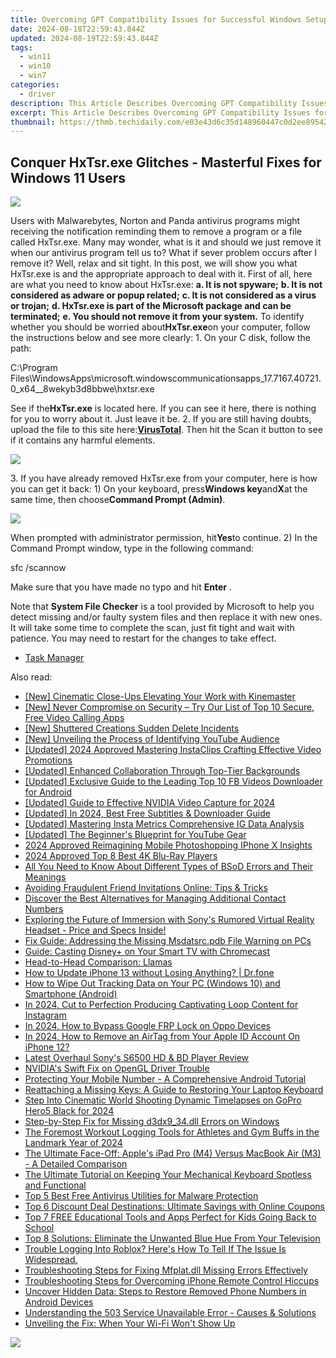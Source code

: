 ```yaml
---
title: Overcoming GPT Compatibility Issues for Successful Windows Setup
date: 2024-08-18T22:59:43.844Z
updated: 2024-08-19T22:59:43.844Z
tags:
  - win11
  - win10
  - win7
categories:
  - driver
description: This Article Describes Overcoming GPT Compatibility Issues for Successful Windows Setup
excerpt: This Article Describes Overcoming GPT Compatibility Issues for Successful Windows Setup
thumbnail: https://thmb.techidaily.com/e03e43d6c35d148960447c0d2ee89542320d7730a8e124f95538e772fc1bdf8a.jpg
---
```


## Conquer HxTsr.exe Glitches - Masterful Fixes for Windows 11 Users

![](https://images.drivereasy.com/wp-content/uploads/2017/06/img_594c93a245495.jpg)

Users with Malwarebytes, Norton and Panda antivirus programs might receiving the notification reminding them to remove a program or a file called HxTsr.exe. Many may wonder, what is it and should we just remove it when our antivirus program tell us to? What if sever problem occurs after I remove it? Well, relax and sit tight. In this post, we will show you what HxTsr.exe is and the appropriate approach to deal with it. First of all, here are what you need to know about HxTsr.exe: **a. It is not spyware;** **b. It is not considered as adware or popup related;** **c. It is not considered as a virus or trojan;**   **d. HxTsr.exe is part of the Microsoft package and can be terminated;** **e. You should not remove it from your system.** To identify whether you should be worried about**HxTsr.exe**on your computer, follow the instructions below and see more clearly: 1\. On your C disk, follow the path:

C:\Program Files\WindowsApps\microsoft.windowscommunicationsapps_17.7167.40721.0_x64__8wekyb3d8bbwe\hxtsr.exe

 See if the**HxTsr.exe** is located here. If you can see it here, there is nothing for you to worry about it. Just leave it be. 2\. If you are still having doubts, upload the file to this site here:[**VirusTotal**](https://www.virustotal.com/). Then hit the Scan it button to see if it contains any harmful elements.

![](https://images.drivereasy.com/wp-content/uploads/2017/06/img_594c99f6849c0.png)

3\. If you have already removed HxTsr.exe from your computer, here is how you can get it back: 1) On your keyboard, press**Windows key**and**X**at the same time, then choose**Command Prompt (Admin)**.

![](https://images.drivereasy.com/wp-content/uploads/2017/06/img_594c9ad4aa3e0.png)

When prompted with administrator permission, hit**Yes**to continue. 2) In the Command Prompt window, type in the following command:

sfc /scannow

Make sure that you have made no typo and hit **Enter** .

 Note that **System File Checker**  is a tool provided by Microsoft to help you detect missing and/or faulty system files and then replace it with new ones. It will take some time to complete the scan, just fit tight and wait with patience. You may need to restart for the changes to take effect.

* [Task Manager](https://tools.techidaily.com/drivereasy/download/)

<ins class="adsbygoogle"
     style="display:block"
     data-ad-format="autorelaxed"
     data-ad-client="ca-pub-7571918770474297"
     data-ad-slot="1223367746"></ins>



<ins class="adsbygoogle"
     style="display:block"
     data-ad-client="ca-pub-7571918770474297"
     data-ad-slot="8358498916"
     data-ad-format="auto"
     data-full-width-responsive="true"></ins>

<span class="atpl-alsoreadstyle">Also read:</span>
<div><ul>
<li><a href="https://extra-hints.techidaily.com/new-cinematic-close-ups-elevating-your-work-with-kinemaster/"><u>[New] Cinematic Close-Ups  Elevating Your Work with Kinemaster</u></a></li>
<li><a href="https://screen-mirroring-recording.techidaily.com/new-never-compromise-on-security-try-our-list-of-top-10-secure-free-video-calling-apps/"><u>[New] Never Compromise on Security – Try Our List of Top 10 Secure, Free Video Calling Apps</u></a></li>
<li><a href="https://facebook-clips.techidaily.com/new-shuttered-creations-sudden-delete-incidents/"><u>[New] Shuttered Creations  Sudden Delete Incidents</u></a></li>
<li><a href="https://facebook-video-share.techidaily.com/new-unveiling-the-process-of-identifying-youtube-audience/"><u>[New] Unveiling the Process of Identifying YouTube Audience</u></a></li>
<li><a href="https://instagram-clips.techidaily.com/updated-2024-approved-mastering-instaclips-crafting-effective-video-promotions/"><u>[Updated] 2024 Approved  Mastering InstaClips  Crafting Effective Video Promotions</u></a></li>
<li><a href="https://screen-sharing-recording.techidaily.com/updated-enhanced-collaboration-through-top-tier-backgrounds/"><u>[Updated] Enhanced Collaboration Through Top-Tier Backgrounds</u></a></li>
<li><a href="https://facebook-video-recording.techidaily.com/updated-exclusive-guide-to-the-leading-top-10-fb-videos-downloader-for-android/"><u>[Updated] Exclusive Guide to the Leading Top 10 FB Videos Downloader for Android</u></a></li>
<li><a href="https://desktop-recording.techidaily.com/updated-guide-to-effective-nvidia-video-capture-for-2024/"><u>[Updated] Guide to Effective NVIDIA Video Capture for 2024</u></a></li>
<li><a href="https://facebook-record-videos.techidaily.com/updated-in-2024-best-free-subtitles-and-downloader-guide/"><u>[Updated] In 2024, Best Free Subtitles & Downloader Guide</u></a></li>
<li><a href="https://instagram-clips.techidaily.com/updated-mastering-insta-metrics-comprehensive-ig-data-analysis/"><u>[Updated] Mastering Insta Metrics  Comprehensive IG Data Analysis</u></a></li>
<li><a href="https://youtube-tips.techidaily.com/ed-the-beginners-blueprint-for-youtube-gear/"><u>[Updated] The Beginner's Blueprint for YouTube Gear</u></a></li>
<li><a href="https://extra-skills.techidaily.com/2024-approved-reimagining-mobile-photoshopping-iphone-x-insights/"><u>2024 Approved  Reimagining Mobile Photoshopping  IPhone X Insights</u></a></li>
<li><a href="https://article-posts.techidaily.com/2024-approved-top-8-best-4k-blu-ray-players/"><u>2024 Approved  Top 8 Best 4K Blu-Ray Players</u></a></li>
<li><a href="https://tech-renaissance.techidaily.com/all-you-need-to-know-about-different-types-of-bsod-errors-and-their-meanings/"><u>All You Need to Know About Different Types of BSoD Errors and Their Meanings</u></a></li>
<li><a href="https://tech-renaissance.techidaily.com/avoiding-fraudulent-friend-invitations-online-tips-and-tricks/"><u>Avoiding Fraudulent Friend Invitations Online: Tips & Tricks</u></a></li>
<li><a href="https://tech-renaissance.techidaily.com/discover-the-best-alternatives-for-managing-additional-contact-numbers/"><u>Discover the Best Alternatives for Managing Additional Contact Numbers</u></a></li>
<li><a href="https://tech-renaissance.techidaily.com/exploring-the-future-of-immersion-with-sonys-rumored-virtual-reality-headset-price-and-specs-inside/"><u>Exploring the Future of Immersion with Sony's Rumored Virtual Reality Headset - Price and Specs Inside!</u></a></li>
<li><a href="https://tech-renaissance.techidaily.com/fix-guide-addressing-the-missing-msdatsrcpdb-file-warning-on-pcs/"><u>Fix Guide: Addressing the Missing Msdatsrc.pdb File Warning on PCs</u></a></li>
<li><a href="https://tech-renaissance.techidaily.com/guide-casting-disneyplus-on-your-smart-tv-with-chromecast/"><u>Guide: Casting Disney+ on Your Smart TV with Chromecast</u></a></li>
<li><a href="https://tech-revival.techidaily.com/head-to-head-comparison-llamas/"><u>Head-to-Head Comparison: Llamas</u></a></li>
<li><a href="https://review-topics.techidaily.com/how-to-update-iphone-13-without-losing-anything-drfone-by-drfone-ios-system-repair-ios-system-repair/"><u>How to Update iPhone 13 without Losing Anything? | Dr.fone</u></a></li>
<li><a href="https://win-forum.techidaily.com/how-to-wipe-out-tracking-data-on-your-pc-windows-10-and-smartphone-android/"><u>How to Wipe Out Tracking Data on Your PC (Windows 10) and Smartphone (Android)</u></a></li>
<li><a href="https://instagram-video-recordings.techidaily.com/in-2024-cut-to-perfection-producing-captivating-loop-content-for-instagram/"><u>In 2024, Cut to Perfection  Producing Captivating Loop Content for Instagram</u></a></li>
<li><a href="https://android-frp.techidaily.com/in-2024-how-to-bypass-google-frp-lock-on-oppo-devices-by-drfone-android/"><u>In 2024, How to Bypass Google FRP Lock on Oppo Devices</u></a></li>
<li><a href="https://apple-account.techidaily.com/in-2024-how-to-remove-an-airtag-from-your-apple-id-account-on-iphone-12-by-drfone-ios/"><u>In 2024, How to Remove an AirTag from Your Apple ID Account On iPhone 12?</u></a></li>
<li><a href="https://extra-resources.techidaily.com/latest-overhaul-sonys-s6500-hd-and-bd-player-review/"><u>Latest Overhaul  Sony's S6500 HD & BD Player Review</u></a></li>
<li><a href="https://graphic-issues.techidaily.com/nvidias-swift-fix-on-opengl-driver-trouble/"><u>NVIDIA's Swift Fix on OpenGL Driver Trouble</u></a></li>
<li><a href="https://tech-renaissance.techidaily.com/protecting-your-mobile-number-a-comprehensive-android-tutorial/"><u>Protecting Your Mobile Number - A Comprehensive Android Tutorial</u></a></li>
<li><a href="https://tech-renaissance.techidaily.com/reattaching-a-missing-keys-a-guide-to-restoring-your-laptop-keyboard/"><u>Reattaching a Missing Keys: A Guide to Restoring Your Laptop Keyboard</u></a></li>
<li><a href="https://extra-skills.techidaily.com/step-into-cinematic-world-shooting-dynamic-timelapses-on-gopro-hero5-black-for-2024/"><u>Step Into Cinematic World  Shooting Dynamic Timelapses on GoPro Hero5 Black for 2024</u></a></li>
<li><a href="https://tech-renaissance.techidaily.com/step-by-step-fix-for-missing-d3dx934dll-errors-on-windows/"><u>Step-by-Step Fix for Missing d3dx9_34.dll Errors on Windows</u></a></li>
<li><a href="https://tech-renaissance.techidaily.com/the-foremost-workout-logging-tools-for-athletes-and-gym-buffs-in-the-landmark-year-of-2024/"><u>The Foremost Workout Logging Tools for Athletes and Gym Buffs in the Landmark Year of 2024</u></a></li>
<li><a href="https://tech-renaissance.techidaily.com/the-ultimate-face-off-apples-ipad-pro-m4-versus-macbook-air-m3-a-detailed-comparison/"><u>The Ultimate Face-Off: Apple's iPad Pro (M4) Versus MacBook Air (M3) - A Detailed Comparison</u></a></li>
<li><a href="https://tech-renaissance.techidaily.com/the-ultimate-tutorial-on-keeping-your-mechanical-keyboard-spotless-and-functional/"><u>The Ultimate Tutorial on Keeping Your Mechanical Keyboard Spotless and Functional</u></a></li>
<li><a href="https://tech-renaissance.techidaily.com/top-5-best-free-antivirus-utilities-for-malware-protection/"><u>Top 5 Best Free Antivirus Utilities for Malware Protection</u></a></li>
<li><a href="https://tech-renaissance.techidaily.com/top-6-discount-deal-destinations-ultimate-savings-with-online-coupons/"><u>Top 6 Discount Deal Destinations: Ultimate Savings with Online Coupons</u></a></li>
<li><a href="https://tech-renaissance.techidaily.com/top-7-free-educational-tools-and-apps-perfect-for-kids-going-back-to-school/"><u>Top 7 FREE Educational Tools and Apps Perfect for Kids Going Back to School</u></a></li>
<li><a href="https://tech-renaissance.techidaily.com/top-8-solutions-eliminate-the-unwanted-blue-hue-from-your-television/"><u>Top 8 Solutions: Eliminate the Unwanted Blue Hue From Your Television</u></a></li>
<li><a href="https://tech-renaissance.techidaily.com/trouble-logging-into-roblox-heres-how-to-tell-if-the-issue-is-widespread/"><u>Trouble Logging Into Roblox? Here's How To Tell If The Issue Is Widespread.</u></a></li>
<li><a href="https://tech-renaissance.techidaily.com/troubleshooting-steps-for-fixing-mfplatdll-missing-errors-effectively/"><u>Troubleshooting Steps for Fixing Mfplat.dll Missing Errors Effectively</u></a></li>
<li><a href="https://tech-renaissance.techidaily.com/troubleshooting-steps-for-overcoming-iphone-remote-control-hiccups/"><u>Troubleshooting Steps for Overcoming iPhone Remote Control Hiccups</u></a></li>
<li><a href="https://tech-renaissance.techidaily.com/uncover-hidden-data-steps-to-restore-removed-phone-numbers-in-android-devices/"><u>Uncover Hidden Data: Steps to Restore Removed Phone Numbers in Android Devices</u></a></li>
<li><a href="https://tech-renaissance.techidaily.com/1722893107382-understanding-the-503-service-unavailable-error-causes-and-solutions/"><u>Understanding the 503 Service Unavailable Error - Causes & Solutions</u></a></li>
<li><a href="https://tech-renaissance.techidaily.com/unveiling-the-fix-when-your-wi-fi-wont-show-up/"><u>Unveiling the Fix: When Your Wi-Fi Won't Show Up</u></a></li>
</ul></div>

<!-- affiliate ads begin -->
<a href="https://store.absolute.com/order/checkout.php?PRODS=4601998&QTY=1&AFFILIATE=108875&CART=1"><img src="https://secure.avangate.com/images/merchant/ef70e26a0b5da778eda3f48014d087cd/728x90_larger-shield.jpg" border="0"></a>
<!-- affiliate ads end -->
